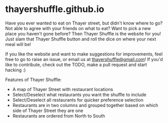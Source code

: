 # thayershuffle.github.io
Have you ever wanted to eat on Thayer street, but didn't know where to go? Not able to agree with your friends on what to eat? Want to pick a new place you haven't gone before? Then Thayer Shuffle is the website for you! Just slam that Thayer Shuffle button and roll the dice on where your next meal will be!

If you like the website and want to make suggestions for improvements, feel free to go to raise an issue, or email us at thayershuffle@gmail.com! If you'd like to contribute, check out the TODO, make a pull request and start hacking :)

Features of Thayer Shuffle:
+ A map of Thayer Street with restaurant locations
+ Select/Deselect what restaurants you want the shuffle to include
+ Select/Deselect all restaurants for quicker preference selection
+ Restaurants are in two columns and grouped together based on which side of Thayer Street they are one
+ Restaurants are ordered from North to South
